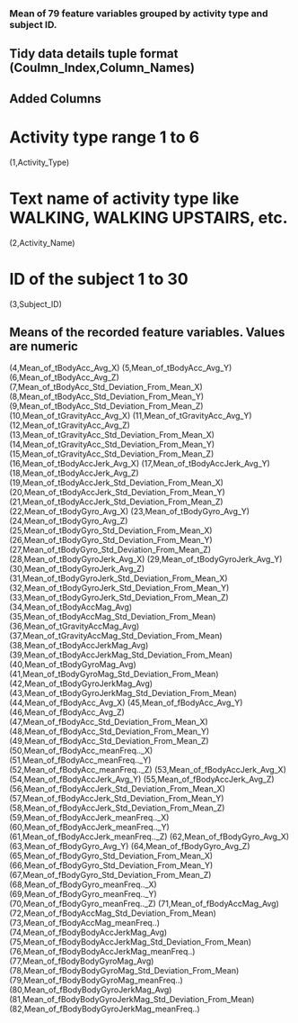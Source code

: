 ### Mean of 79 feature variables grouped by activity type and subject ID.
## Tidy data details tuple format (Coulmn_Index,Column_Names)
## Added Columns
# Activity type range 1 to 6
(1,Activity_Type)
# Text name of activity type like WALKING, WALKING UPSTAIRS, etc. 
(2,Activity_Name)
# ID of the subject 1 to 30
(3,Subject_ID)
##     Means of the recorded feature variables. Values are numeric  
(4,Mean_of_tBodyAcc_Avg_X)
(5,Mean_of_tBodyAcc_Avg_Y)
(6,Mean_of_tBodyAcc_Avg_Z)
(7,Mean_of_tBodyAcc_Std_Deviation_From_Mean_X)
(8,Mean_of_tBodyAcc_Std_Deviation_From_Mean_Y)
(9,Mean_of_tBodyAcc_Std_Deviation_From_Mean_Z)
(10,Mean_of_tGravityAcc_Avg_X)
(11,Mean_of_tGravityAcc_Avg_Y)
(12,Mean_of_tGravityAcc_Avg_Z)
(13,Mean_of_tGravityAcc_Std_Deviation_From_Mean_X)
(14,Mean_of_tGravityAcc_Std_Deviation_From_Mean_Y)
(15,Mean_of_tGravityAcc_Std_Deviation_From_Mean_Z)
(16,Mean_of_tBodyAccJerk_Avg_X)
(17,Mean_of_tBodyAccJerk_Avg_Y)
(18,Mean_of_tBodyAccJerk_Avg_Z)
(19,Mean_of_tBodyAccJerk_Std_Deviation_From_Mean_X)
(20,Mean_of_tBodyAccJerk_Std_Deviation_From_Mean_Y)
(21,Mean_of_tBodyAccJerk_Std_Deviation_From_Mean_Z)
(22,Mean_of_tBodyGyro_Avg_X)
(23,Mean_of_tBodyGyro_Avg_Y)
(24,Mean_of_tBodyGyro_Avg_Z)
(25,Mean_of_tBodyGyro_Std_Deviation_From_Mean_X)
(26,Mean_of_tBodyGyro_Std_Deviation_From_Mean_Y)
(27,Mean_of_tBodyGyro_Std_Deviation_From_Mean_Z)
(28,Mean_of_tBodyGyroJerk_Avg_X)
(29,Mean_of_tBodyGyroJerk_Avg_Y)
(30,Mean_of_tBodyGyroJerk_Avg_Z)
(31,Mean_of_tBodyGyroJerk_Std_Deviation_From_Mean_X)
(32,Mean_of_tBodyGyroJerk_Std_Deviation_From_Mean_Y)
(33,Mean_of_tBodyGyroJerk_Std_Deviation_From_Mean_Z)
(34,Mean_of_tBodyAccMag_Avg)
(35,Mean_of_tBodyAccMag_Std_Deviation_From_Mean)
(36,Mean_of_tGravityAccMag_Avg)
(37,Mean_of_tGravityAccMag_Std_Deviation_From_Mean)
(38,Mean_of_tBodyAccJerkMag_Avg)
(39,Mean_of_tBodyAccJerkMag_Std_Deviation_From_Mean)
(40,Mean_of_tBodyGyroMag_Avg)
(41,Mean_of_tBodyGyroMag_Std_Deviation_From_Mean)
(42,Mean_of_tBodyGyroJerkMag_Avg)
(43,Mean_of_tBodyGyroJerkMag_Std_Deviation_From_Mean)
(44,Mean_of_fBodyAcc_Avg_X)
(45,Mean_of_fBodyAcc_Avg_Y)
(46,Mean_of_fBodyAcc_Avg_Z)
(47,Mean_of_fBodyAcc_Std_Deviation_From_Mean_X)
(48,Mean_of_fBodyAcc_Std_Deviation_From_Mean_Y)
(49,Mean_of_fBodyAcc_Std_Deviation_From_Mean_Z)
(50,Mean_of_fBodyAcc_meanFreq.._X)
(51,Mean_of_fBodyAcc_meanFreq.._Y)
(52,Mean_of_fBodyAcc_meanFreq.._Z)
(53,Mean_of_fBodyAccJerk_Avg_X)
(54,Mean_of_fBodyAccJerk_Avg_Y)
(55,Mean_of_fBodyAccJerk_Avg_Z)
(56,Mean_of_fBodyAccJerk_Std_Deviation_From_Mean_X)
(57,Mean_of_fBodyAccJerk_Std_Deviation_From_Mean_Y)
(58,Mean_of_fBodyAccJerk_Std_Deviation_From_Mean_Z)
(59,Mean_of_fBodyAccJerk_meanFreq.._X)
(60,Mean_of_fBodyAccJerk_meanFreq.._Y)
(61,Mean_of_fBodyAccJerk_meanFreq.._Z)
(62,Mean_of_fBodyGyro_Avg_X)
(63,Mean_of_fBodyGyro_Avg_Y)
(64,Mean_of_fBodyGyro_Avg_Z)
(65,Mean_of_fBodyGyro_Std_Deviation_From_Mean_X)
(66,Mean_of_fBodyGyro_Std_Deviation_From_Mean_Y)
(67,Mean_of_fBodyGyro_Std_Deviation_From_Mean_Z)
(68,Mean_of_fBodyGyro_meanFreq.._X)
(69,Mean_of_fBodyGyro_meanFreq.._Y)
(70,Mean_of_fBodyGyro_meanFreq.._Z)
(71,Mean_of_fBodyAccMag_Avg)
(72,Mean_of_fBodyAccMag_Std_Deviation_From_Mean)
(73,Mean_of_fBodyAccMag_meanFreq..)
(74,Mean_of_fBodyBodyAccJerkMag_Avg)
(75,Mean_of_fBodyBodyAccJerkMag_Std_Deviation_From_Mean)
(76,Mean_of_fBodyBodyAccJerkMag_meanFreq..)
(77,Mean_of_fBodyBodyGyroMag_Avg)
(78,Mean_of_fBodyBodyGyroMag_Std_Deviation_From_Mean)
(79,Mean_of_fBodyBodyGyroMag_meanFreq..)
(80,Mean_of_fBodyBodyGyroJerkMag_Avg)
(81,Mean_of_fBodyBodyGyroJerkMag_Std_Deviation_From_Mean)
(82,Mean_of_fBodyBodyGyroJerkMag_meanFreq..)
